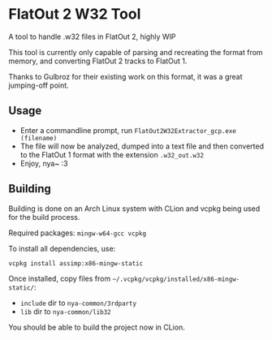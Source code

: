# FlatOut 2 W32 Tool

A tool to handle .w32 files in FlatOut 2, highly WIP

This tool is currently only capable of parsing and recreating the format from memory, and converting FlatOut 2 tracks to FlatOut 1.

Thanks to Gulbroz for their existing work on this format, it was a great jumping-off point.

## Usage

- Enter a commandline prompt, run `FlatOut2W32Extractor_gcp.exe (filename)`
- The file will now be analyzed, dumped into a text file and then converted to the FlatOut 1 format with the extension `.w32_out.w32`
- Enjoy, nya~ :3

## Building

Building is done on an Arch Linux system with CLion and vcpkg being used for the build process.

Required packages: `mingw-w64-gcc vcpkg`

To install all dependencies, use:
```console
vcpkg install assimp:x86-mingw-static
```

Once installed, copy files from `~/.vcpkg/vcpkg/installed/x86-mingw-static/`:

- `include` dir to `nya-common/3rdparty`
- `lib` dir to `nya-common/lib32`

You should be able to build the project now in CLion.
